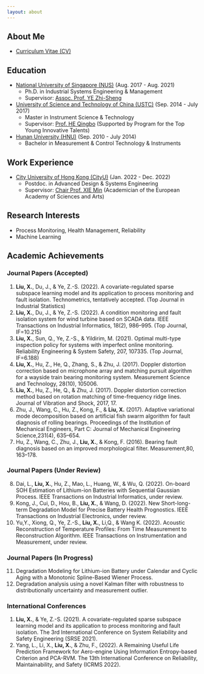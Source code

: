 ```yaml
---
layout: about 
---
```


<h2>About Me</h2>
<ul>
  <li> <a href="https://xingchenliu666.github.io/CV_LiuXingchen.pdf">Curriculum Vitae (CV)</a> </li>
</ul>
  
<h2>Education</h2>
<ul>
  <li> <a href="https://www.nus.edu.sg/">National University of Singapore (NUS)</a> (Aug. 2017 - Aug. 2021) 
   <ul>
      <li>Ph.D. in Industrial Systems Engineering & Management </li>
      <li>Supervisor: <a href="https://blog.nus.edu.sg/iseyezh">Assoc. Prof. YE Zhi-Sheng</a> </li>
   </ul>
 </li>
  
 <li> <a href="https://en.ustc.edu.cn/">University of Science and Technology of China (USTC)</a> (Sep. 2014 - July 2017) 
   <ul>
      <li>Master in Instrument Science & Technology </li>
      <li>Supervisor: <a href="http://me.sjtu.edu.cn/teacher_directory1/heqingbo.html">Prof. HE Qingbo</a> (Supported by Program for the Top Young Innovative Talents) </li>
   </ul>
 </li>
 
 <li> <a href="http://www-en.hnu.edu.cn/index.htm">Hunan University (HNU)</a> (Sep. 2010 - July 2014)
   <ul>
      <li>Bachelor in Measurement & Control Technology & Instruments </li>
   </ul>
 </li>
</ul>

<h2>Work Experience</h2>
<ul>
  <li> <a href="https://www.cityu.edu.hk/">City University of Hong Kong (CityU)</a> (Jan. 2022 - Dec. 2022)
   <ul>
      <li>Postdoc. in Advanced Design & Systems Engineering </li>
      <li>Supervisor: <a href="https://scholars.cityu.edu.hk/en/persons/min-xie(78688b24-0c92-4a93-b5ad-3db4d20d59eb).html">Chair Prof. XIE Min</a> (Academician of the European Academy of Sciences and Arts) </li>
   </ul>
 </li>
 </ul>


<h2>Research Interests</h2>
<ul>
   <li>Process Monitoring, Health Management, Reliability </li>
   <li>Machine Learning</li>
</ul>


<h2>Academic Achievements</h2>
<h3>Journal Papers (Accepted)</h3>
<ol>
  <li><b>Liu, X.</b>, Du, J., & Ye, Z.-S. (2022). A covariate-regulated sparse subspace learning model and its application to process monitoring and fault isolation. Technometrics, tentatively accepted. (Top Journal in Industrial Statistics) </li>
  <li><b>Liu, X.</b>, Du, J., & Ye, Z.-S. (2022). A condition monitoring and fault isolation system for wind turbine based on SCADA data. IEEE Transactions on Industrial Informatics, 18(2), 986–995. (Top Journal, IF=10.215) </li>
  <li><b>Liu, X.</b>, Sun, Q., Ye, Z.-S., & Yildirim, M. (2021). Optimal multi-type inspection policy for systems with imperfect online monitoring. Reliability Engineering & System Safety, 207, 107335. (Top Journal, IF=6.188) </li>
  <li><b>Liu, X.</b>, Hu, Z., He, Q., Zhang, S., & Zhu, J. (2017). Doppler distortion correction based on microphone array and matching pursuit algorithm for a wayside train bearing monitoring system. Measurement Science and Technology, 28(10), 105006. </li>
  <li><b>Liu, X.</b>, Hu, Z., He, Q., & Zhu, J. (2017). Doppler distortion correction method based on rotation matching of time-frequency ridge lines. Journal of Vibration and Shock, 2017, 17. </li>
  <li>Zhu, J., Wang, C., Hu, Z., Kong, F., & <b>Liu, X.</b> (2017). Adaptive variational mode decomposition based on artificial fish swarm algorithm for fault diagnosis of rolling bearings. Proceedings of the Institution of Mechanical Engineers, Part C: Journal of Mechanical Engineering Science,231(4), 635–654. </li>
  <li>Hu, Z., Wang, C., Zhu, J., <b>Liu, X.</b>, & Kong, F. (2016). Bearing fault diagnosis based on an improved morphological filter. Measurement,80, 163–178. </li>
</ol>  

<h3>Journal Papers (Under Review)</h3>
<ol start="8">
  <li>Dai, L., <b>Liu, X.</b>, Hu, Z., Mao, L., Huang, W., & Wu, Q. (2022). On-board SOH Estimation of Lithium-ion Batteries with Sequential Gaussian Process. IEEE Transactions on Industrial Informatics, under review. </li>
  <li>Kong, J., Cui, D., Hou, B., <b>Liu, X.</b>, & Wang, D. (2022). New Short-long-term Degradation Model for Precise Battery Health Prognostics. IEEE Transactions on Industrial Electronics, under review. </li>
  <li>Yu,Y., Xiong, Q., Ye, Z.-S., <b>Liu, X.</b>, Li,Q., & Wang K. (2022). Acoustic Reconstruction of Temperature Profiles: From Time Measurement to Reconstruction Algorithm. IEEE Transactions on Instrumentation and Measurement, under review. </li>
</ol> 

<h3>Journal Papers (In Progress)</h3>
<ol start="11">
  <li>Degradation Modeling for Lithium-ion Battery under Calendar and Cyclic Aging with a Monotonic Spline-Based Wiener Process. </li>
  <li>Degradation analysis using a novel Kalman filter with robustness to distributionally uncertainty and measurement outlier. </li>
</ol> 

<h3>International Conferences</h3>
<ol>
  <li><b>Liu, X.</b>, & Ye, Z.-S. (2021). A covariate-regulated sparse subspace learning model and its application to process monitoring and fault isolation. The 3rd International Conference on System Reliability and Safety Engineering (SRSE 2021). </li>
  <li>Yang, L., Li, X., <b>Liu, X.</b>, & Zhu, F., (2022). A Remaining Useful Life Prediction Framework for Aero-engine Using Information Entropy-based Criterion and PCA-RVM. The 13th International Conference on Reliability, Maintainability, and Safety (ICRMS 2022). </li>
</ol> 

<br/>

<script type="text/javascript" src="//rf.revolvermaps.com/0/0/8.js?i=56o1a50xcs6&amp;m=0&amp;c=ff0000&amp;cr1=ffffff&amp;f=arial&amp;l=33" async="async"></script>
